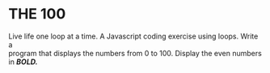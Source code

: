 # THE 100
Live life one loop at a time. A Javascript coding exercise using loops. Write a     
program that displays the numbers from 0 to 100. Display the even numbers in ***BOLD.***
